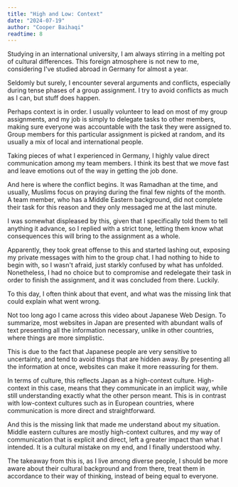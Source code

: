 ```yaml
---
title: "High and Low: Context"
date: "2024-07-19"
author: "Cooper Baihaqi"
readtime: 8
---
```


Studying in an international university, I am always stirring in a melting pot of cultural differences. This foreign atmosphere is not new to me, considering I've studied abroad in Germany for almost a year.

Seldomly but surely, I encounter several arguments and conflicts, especially during tense phases of a group assignment. I try to avoid conflicts as much as I can, but stuff does happen.

Perhaps context is in order. I usually volunteer to lead on most of my group assignments, and my job is simply to delegate tasks to other members, making sure everyone was accountable with the task they were assigned to. Group members for this particular assignment is picked at random, and its usually a mix of local and international people.

Taking pieces of what I experienced in Germany, I highly value direct communication among my team members. I think its best that we move fast and leave emotions out of the way in getting the job done.

And here is where the conflict begins. It was Ramadhan at the time, and usually, Muslims focus on praying during the final few nights of the month. A team member, who has a Middle Eastern background, did not complete their task for this reason and they only messaged me at the last minute.

I was somewhat displeased by this, given that I specifically told them to tell anything it advance, so I replied with a strict tone, letting them know what consequences this will bring to the assignment as a whole.

Apparently, they took great offense to this and started lashing out, exposing my private messages with him to the group chat. I had nothing to hide to begin with, so I wasn't afraid, just starkly confused by what has unfolded. Nonetheless, I had no choice but to compromise and redelegate their task in order to finish the assignment, and it was concluded from there. Luckily.

To this day, I often think about that event, and what was the missing link that could explain what went wrong.

Not too long ago I came across this video about Japanese Web Design. To summarize, most websites in Japan are presented with abundant walls of text presenting all the information necessary, unlike in other countries, where things are more simplistic.

This is due to the fact that Japanese people are very sensitive to uncertainty, and tend to avoid things that are hidden away. By presenting all the information at once, websites can make it more reassuring for them.

In terms of culture, this reflects Japan as a high-context culture. High-context in this case, means that they communicate in an implicit way, while still understanding exactly what the other person meant. This is in contrast with low-context cultures such as in European countries, where communication is more direct and straightforward.

And this is the missing link that made me understand about my situation. Middle eastern cultures are mostly high-context cultures, and my way of communication that is explicit and direct, left a greater impact than what I intended. It is a cultural mistake on my end, and I finally understood why.

The takeaway from this is, as I live among diverse people, I should be more aware about their cultural background and from there, treat them in accordance to their way of thinking, instead of being equal to everyone.
